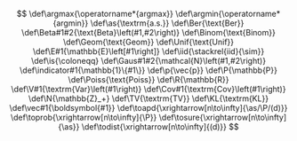 $$
\def\argmax{\operatorname*{argmax}}
\def\argmin{\operatorname*{argmin}}
\def\as{\textrm{a.s.}}
\def\Ber{\text{Ber}}
\def\Beta#1#2{\text{Beta}\left(#1,#2\right)}
\def\Binom{\text{Binom}}
\def\Geom{\text{Geom}}
\def\Unif{\text{Unif}}
\def\E#1{\mathbb{E}\left[#1\right]}
\def\iid{\stackrel{iid}{\sim}}
\def\is{\coloneqq}
\def\Gaus#1#2{\mathcal{N}\left(#1,#2\right)}
\def\indicator#1{\mathbb{1}\{#1\}}
\def\p{\vec{p}}
\def\P{\mathbb{P}}
\def\Poiss{\text{Poiss}}
\def\R{\mathbb{R}}
\def\V#1{\textrm{Var}\left(#1\right)}
\def\Cov#1{\textrm{Cov}\left(#1\right)}
\def\N{\mathbb{Z}_+}
\def\TV{\textrm{TV}}
\def\KL{\textrm{KL}}
\def\vec#1{\boldsymbol{#1}}
\def\toapd{\xrightarrow[n\to\infty]{\as/\P/(d)}}
\def\toprob{\xrightarrow[n\to\infty]{\P}}
\def\tosure{\xrightarrow[n\to\infty]{\as}}
\def\todist{\xrightarrow[n\to\infty]{(d)}}
$$
